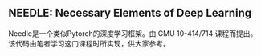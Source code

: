 ## NEEDLE: Necessary Elements of Deep Learning

Needle是一个类似Pytorch的深度学习框架。由 CMU 10-414/714 课程而提出。该代码由笔者学习这门课程时所实现，供大家参考。
